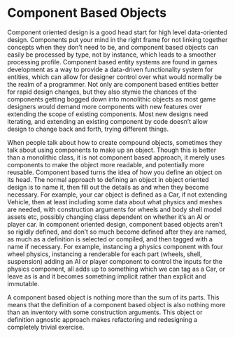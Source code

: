Component Based Objects
=======================

Component oriented design is a good head start for high level
data-oriented design. Components put your mind in the right frame for
not linking together concepts when they don’t need to be, and component
based objects can easily be processed by type, not by instance, which
leads to a smoother processing profile. Component based entity systems
are found in games development as a way to provide a data-driven
functionality system for entities, which can allow for designer control
over what would normally be the realm of a programmer. Not only are
component based entities better for rapid design changes, but they also
stymie the chances of the components getting bogged down into monolithic
objects as most game designers would demand more components with new
features over extending the scope of existing components. Most new
designs need iterating, and extending an existing component by code
doesn’t allow design to change back and forth, trying different things.

When people talk about how to create compound objects, sometimes they
talk about using components to make up an object. Though this is better
than a monolithic class, it is not component based approach, it merely
uses components to make the object more readable, and potentially more
reusable. Component based turns the idea of how you define an object on
its head. The normal approach to defining an object in object oriented
design is to name it, then fill out the details as and when they become
necessary. For example, your car object is defined as a Car, if not
extending Vehicle, then at least including some data about what physics
and meshes are needed, with construction arguments for wheels and body
shell model assets etc, possibly changing class dependent on whether
it’s an AI or player car. In component oriented design, component based
objects aren’t so rigidly defined, and don’t so much become defined
after they are named, as much as a definition is selected or compiled,
and then tagged with a name if necessary. For example, instancing a
physics component with four wheel physics, instancing a renderable for
each part (wheels, shell, suspension) adding an AI or player component
to control the inputs for the physics component, all adds up to
something which we can tag as a Car, or leave as is and it becomes
something implicit rather than explicit and immutable.

A component based object is nothing more than the sum of its parts. This
means that the definition of a component based object is also nothing
more than an inventory with some construction arguments. This object or
definition agnostic approach makes refactoring and redesigning a
completely trivial exercise.

[^1]: Gas Powered Games, Looking Glass Studios, Insomniac, Neversoft all
    used component based objects

[^2]: Gas Powered Games released a web article about their component
    based architecture back in 2004, read it at
    http://garage.gaspowered.com/?q=su\_301

[^3]: GPG:DG uses GO or Game-Objects, but we stick with the term entity
    because it has become the standard term.

[^4]: or is updated while the rendering is happening on another thread
